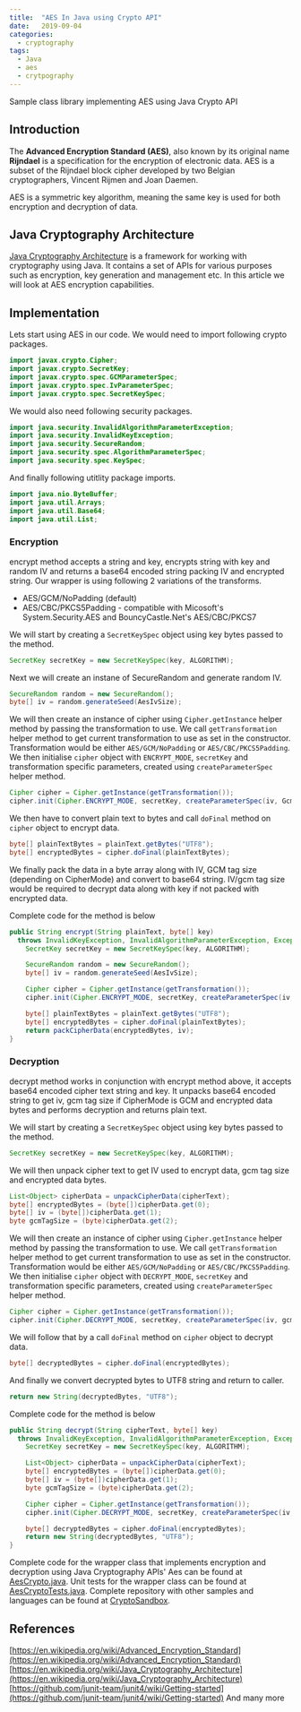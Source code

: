 ```yaml
---
title:  "AES In Java using Crypto API"
date:   2019-09-04
categories:
  - cryptography
tags:
  - Java
  - aes
  - crytpography
---
```

Sample class library implementing AES using Java Crypto API

## Introduction
The **Advanced Encryption Standard (AES)**, also known by its original name **Rijndael** is a specification for the encryption of electronic data. AES is a subset of the Rijndael block cipher developed by two Belgian cryptographers, Vincent Rijmen and Joan Daemen.

AES is a symmetric key algorithm, meaning the same key is used for both encryption and decryption of data.

## Java Cryptography Architecture
[Java Cryptography Architecture](https://en.wikipedia.org/wiki/Java_Cryptography_Architecture) is a framework for working with cryptography using Java. It contains a set of APIs for various purposes such as encryption, key generation and management etc. In this article we will look at AES encryption capabilities.

## Implementation
Lets start using AES in our code. We would need to import following crypto packages.
```java
import javax.crypto.Cipher;
import javax.crypto.SecretKey;
import javax.crypto.spec.GCMParameterSpec;
import javax.crypto.spec.IvParameterSpec;
import javax.crypto.spec.SecretKeySpec;
```

We would also need following security packages.
```java
import java.security.InvalidAlgorithmParameterException;
import java.security.InvalidKeyException;
import java.security.SecureRandom;
import java.security.spec.AlgorithmParameterSpec;
import java.security.spec.KeySpec;
```

And finally following utitlity package imports.
```java
import java.nio.ByteBuffer;
import java.util.Arrays;
import java.util.Base64;
import java.util.List;
```

### Encryption
encrypt method accepts a string and key, encrypts string with key and random IV and returns a base64 encoded string packing IV and encrypted string. Our wrapper is using following 2 variations of the transforms.
* AES/GCM/NoPadding (default)
* AES/CBC/PKCS5Padding - compatible with Micosoft's System.Security.AES and BouncyCastle.Net's AES/CBC/PKCS7

We will start by creating a `SecretKeySpec` object using key bytes passed to the method.
```java
SecretKey secretKey = new SecretKeySpec(key, ALGORITHM);
```
Next we will create an instane of SecureRandom and generate random IV.
```java
SecureRandom random = new SecureRandom();
byte[] iv = random.generateSeed(AesIvSize);
```
We will then create an instance of cipher using `Cipher.getInstance` helper method by passing the transformation to use. We call `getTransformation` helper method to get current transformation to use as set in the constructor. Transformation would be either `AES/GCM/NoPadding` or `AES/CBC/PKCS5Padding`. We then initialise `cipher` object with `ENCRYPT_MODE`, `secretKey` and transformation specific parameters, created using `createParameterSpec` helper method. 
```java
Cipher cipher = Cipher.getInstance(getTransformation());
cipher.init(Cipher.ENCRYPT_MODE, secretKey, createParameterSpec(iv, GcmTagSize * 8));
```
We then have to convert plain text to bytes and call `doFinal` method on `cipher` object to encrypt data.
```java
byte[] plainTextBytes = plainText.getBytes("UTF8");
byte[] encryptedBytes = cipher.doFinal(plainTextBytes);
```
We finally pack the data in a byte array along with IV, GCM tag size (depending on CipherMode) and convert to base64 string. IV/gcm tag size would be required to decrypt data along with key if not packed with encrypted data.

Complete code for the method is below

```java
public String encrypt(String plainText, byte[] key)
  throws InvalidKeyException, InvalidAlgorithmParameterException, Exception {
    SecretKey secretKey = new SecretKeySpec(key, ALGORITHM);

    SecureRandom random = new SecureRandom();
    byte[] iv = random.generateSeed(AesIvSize);

    Cipher cipher = Cipher.getInstance(getTransformation());
    cipher.init(Cipher.ENCRYPT_MODE, secretKey, createParameterSpec(iv, GcmTagSize * 8));

    byte[] plainTextBytes = plainText.getBytes("UTF8");
    byte[] encryptedBytes = cipher.doFinal(plainTextBytes);
    return packCipherData(encryptedBytes, iv);
}
```

### Decryption
decrypt method works in conjunction with encrypt method above, it accepts base64 encoded cipher text string and key. It unpacks base64 encoded string to get iv, gcm tag size if CipherMode is GCM and encrypted data bytes and performs decryption and returns plain text.

We will start by creating a `SecretKeySpec` object using key bytes passed to the method.
```java
SecretKey secretKey = new SecretKeySpec(key, ALGORITHM);
```
We will then unpack cipher text to get IV used to encrypt data, gcm tag size and encrypted data bytes.
```java
List<Object> cipherData = unpackCipherData(cipherText);
byte[] encryptedBytes = (byte[])cipherData.get(0);
byte[] iv = (byte[])cipherData.get(1);
byte gcmTagSize = (byte)cipherData.get(2);
```
We will then create an instance of cipher using `Cipher.getInstance` helper method by passing the transformation to use. We call `getTransformation` helper method to get current transformation to use as set in the constructor. Transformation would be either `AES/GCM/NoPadding` or `AES/CBC/PKCS5Padding`. We then initialise `cipher` object with `DECRYPT_MODE`, `secretKey` and transformation specific parameters, created using `createParameterSpec` helper method. 
```java
Cipher cipher = Cipher.getInstance(getTransformation());
cipher.init(Cipher.DECRYPT_MODE, secretKey, createParameterSpec(iv, gcmTagSize * 8));
```
We will follow that by a call `doFinal` method on `cipher` object to decrypt data.
```java
byte[] decryptedBytes = cipher.doFinal(encryptedBytes);
```
And finally we convert decrypted bytes to UTF8 string and return to caller.
```java
return new String(decryptedBytes, "UTF8");
```

Complete code for the method is below

```java
public String decrypt(String cipherText, byte[] key)
  throws InvalidKeyException, InvalidAlgorithmParameterException, Exception {
    SecretKey secretKey = new SecretKeySpec(key, ALGORITHM);

    List<Object> cipherData = unpackCipherData(cipherText);
    byte[] encryptedBytes = (byte[])cipherData.get(0);
    byte[] iv = (byte[])cipherData.get(1);
    byte gcmTagSize = (byte)cipherData.get(2);

    Cipher cipher = Cipher.getInstance(getTransformation());
    cipher.init(Cipher.DECRYPT_MODE, secretKey, createParameterSpec(iv, gcmTagSize * 8));

    byte[] decryptedBytes = cipher.doFinal(encryptedBytes);
    return new String(decryptedBytes, "UTF8");
}
```

Complete code for the wrapper class that implements encryption and decryption using Java Cryptography APIs' Aes can be found at [AesCrypto.java](https://github.com/kashifsoofi/crypto-sandbox/blob/master/java/aescrypto/AesBcCrypto.java). Unit tests for the wrapper class can be found at [AesCryptoTests.java](https://github.com/kashifsoofi/crypto-sandbox/blob/master/java/aescrypto/AesCryptoTests.java). Complete repository with other samples and languages can be found at [CryptoSandbox](https://github.com/kashifsoofi/crypto-sandbox).

## References
[https://en.wikipedia.org/wiki/Advanced_Encryption_Standard](https://en.wikipedia.org/wiki/Advanced_Encryption_Standard)
[https://en.wikipedia.org/wiki/Java_Cryptography_Architecture](https://en.wikipedia.org/wiki/Java_Cryptography_Architecture)
[https://github.com/junit-team/junit4/wiki/Getting-started](https://github.com/junit-team/junit4/wiki/Getting-started)
And many more